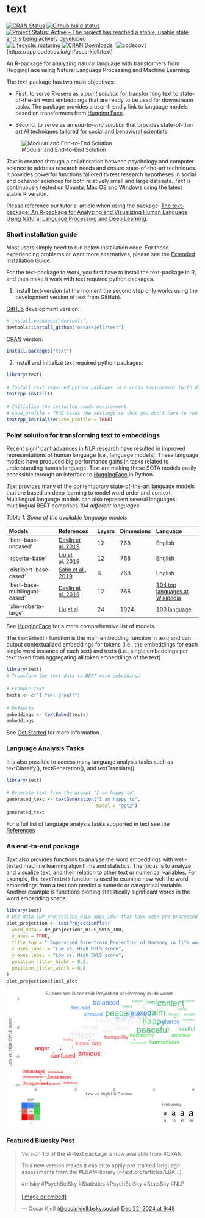 
<!-- README.md is generated from README.Rmd. Please edit that file -->

# text <img src="man/figures/text_logo_animation.gif" align="right" alt="" width="330" />

<!-- badges: start -->

[![CRAN
Status](https://www.r-pkg.org/badges/version/text)](https://CRAN.R-project.org/package=text)
[![Github build
status](https://github.com/oscarkjell/text/workflows/R-CMD-check/badge.svg)](https://github.com/oscarkjell/text/actions)
[![Project Status: Active – The project has reached a stable, usable
state and is being actively
developed](https://www.repostatus.org/badges/latest/active.svg)](https://www.repostatus.org/#active)
[![Lifecycle:
maturing](https://img.shields.io/badge/lifecycle-maturing-blue.svg)](https://lifecycle.r-lib.org/articles/stages.html#maturing-1)
[![CRAN
Downloads](https://cranlogs.r-pkg.org/badges/grand-total/text)](https://CRAN.R-project.org/package=text)
[![codecov](https://codecov.io/gh/oscarkjell/text/branch/master/graph/badge.svg?)](https://app.codecov.io/gh/oscarkjell/text)
<!-- badges: end -->

An R-package for analyzing natural language with transformers from
HuggingFace using Natural Language Processing and Machine Learning.

The *text*-package has two main objectives:

- First, to serve R-users as a *point solution* for transforming text to
  state-of-the-art word embeddings that are ready to be used for
  downstream tasks. The package provides a user-friendly link to
  language models based on transformers from [Hugging
  Face](https://huggingface.co/).

- Second, to serve as an *end-to-end solution* that provides
  state-of-the-art AI techniques tailored for social and behavioral
  scientists.

<figure>
<img src="man/figures/modular_end_solution.png" style="width:85.0%"
alt="Modular and End-to-End Solution" />
<figcaption aria-hidden="true">Modular and End-to-End
Solution</figcaption>
</figure>

*Text* is created through a collaboration between psychology and
computer science to address research needs and ensure state-of-the-art
techniques. It provides powerful functions tailored to test research
hypotheses in social and behavior sciences for both relatively small and
large datasets. *Text* is continuously tested on Ubuntu, Mac OS and
Windows using the latest stable R version.

Please reference our tutorial article when using the package: [The
text-package: An R-package for Analyzing and Visualizing Human Language
Using Natural Language Processing and Deep
Learning](https://osf.io/preprints/psyarxiv/293kt/).

### Short installation guide

Most users simply need to run below installation code. For those
experiencing problems or want more alternatives, please see the
[Extended Installation
Guide](https://www.r-text.org/articles/huggingface_in_r_extended_installation_guide.html).

For the text-package to work, you first have to install the text-package
in R, and then make it work with text required python packages.

1.  Install text-version (at the moment the second step only works using
    the development version of text from GitHub).

[GitHub](https://github.com/) development version:

``` r
# install.packages("devtools")
devtools::install_github("oscarkjell/text")
```

[CRAN](https://CRAN.R-project.org/package=text) version:

``` r
install.packages("text")
```

2.  Install and initialize text required python packages:

``` r
library(text)

# Install text required python packages in a conda environment (with defaults).
textrpp_install()

# Initialize the installed conda environment.
# save_profile = TRUE saves the settings so that you don't have to run textrpp_initialize() after restarting R. 
textrpp_initialize(save_profile = TRUE)
```

### Point solution for transforming text to embeddings

Recent significant advances in NLP research have resulted in improved
representations of human language (i.e., language models). These
language models have produced big performance gains in tasks related to
understanding human language. Text are making these SOTA models easily
accessible through an interface to
[HuggingFace](https://huggingface.co/docs/transformers/index) in Python.

*Text* provides many of the contemporary state-of-the-art language
models that are based on deep learning to model word order and context.
Multilingual language models can also represent several languages;
multilingual BERT comprises *104 different languages*.

*Table 1. Some of the available language models*

| Models | References | Layers | Dimensions | Language |
|:---|:---|:---|:---|:---|
| ‘bert-base-uncased’ | [Devlin et al. 2019](https://aclanthology.org/N19-1423/) | 12 | 768 | English |
| ‘roberta-base’ | [Liu et al. 2019](https://arxiv.org/abs/1907.11692) | 12 | 768 | English |
| ‘distilbert-base-cased’ | [Sahn et al., 2019](https://arxiv.org/abs/1910.01108) | 6 | 768 | English |
| ‘bert-base-multilingual-cased’ | [Devlin et al. 2019](https://aclanthology.org/N19-1423/) | 12 | 768 | [104 top languages at Wikipedia](https://meta.wikimedia.org/wiki/List_of_Wikipedias) |
| ‘xlm-roberta-large’ | [Liu et al](https://arxiv.org/pdf/1907.11692) | 24 | 1024 | [100 language](https://huggingface.co/docs/transformers/multilingual) |

See [HuggingFace](https://huggingface.co/models/) for a more
comprehensive list of models.

The `textEmbed()` function is the main embedding function in text; and
can output contextualized embeddings for tokens (i.e., the embeddings
for each single word instance of each text) and texts (i.e., single
embeddings per text taken from aggregating all token embeddings of the
text).

``` r
library(text)
# Transform the text data to BERT word embeddings

# Example text
texts <- c("I feel great!")

# Defaults
embeddings <- textEmbed(texts)
embeddings
```

See [Get Started](https://www.r-text.org/articles/text.html) for more
information.

### Language Analysis Tasks

It is also possible to access many language analysis tasks such as
textClassify(), textGeneration(), and textTranslate().

``` r
library(text)

# Generate text from the prompt "I am happy to"
generated_text <- textGeneration("I am happy to",
                                 model = "gpt2")
generated_text
```

For a full list of language analysis tasks supported in text see the
[References](https://www.r-text.org/reference/index.html)

### An end-to-end package

*Text* also provides functions to analyse the word embeddings with
well-tested machine learning algorithms and statistics. The focus is to
analyze and visualize text, and their relation to other text or
numerical variables. For example, the `textTrain()` function is used to
examine how well the word embeddings from a text can predict a numeric
or categorical variable. Another example is functions plotting
statistically significant words in the word embedding space.

``` r
library(text) 
# Use data (DP_projections_HILS_SWLS_100) that have been pre-processed with the textProjectionData function; the preprocessed test-data included in the package is called: DP_projections_HILS_SWLS_100
plot_projection <- textProjectionPlot(
  word_data = DP_projections_HILS_SWLS_100,
  y_axes = TRUE,
  title_top = " Supervised Bicentroid Projection of Harmony in life words",
  x_axes_label = "Low vs. High HILS score",
  y_axes_label = "Low vs. High SWLS score",
  position_jitter_hight = 0.5,
  position_jitter_width = 0.8
)
plot_projection$final_plot
```

<img src="man/figures/README-DPP_plot-1.png" width="100%" />

### Featured Bluesky Post

<blockquote class="bluesky-embed" data-bluesky-uri="at://did:plc:tiigom2z6lcqsibxsgjdfea4/app.bsky.feed.post/3lduzt3lob22q" data-bluesky-cid="bafyreifgniodm6xkwh6g5ha4xe2663ohau56fy7nxulnkkhsouxkgq7q3y">
<p lang="en">

Version 1.3 of the \#r-text package is now available from \#CRAN.

This new version makes it easier to apply pre-trained language
assessments from the \#LBAM-library (r-text.org/articles/LBA…).

\#mlsky \#PsychSciSky \#Statistics \#PsychSciSky \#StatsSky
\#NLP<br><br><a href="https://bsky.app/profile/did:plc:tiigom2z6lcqsibxsgjdfea4/post/3lduzt3lob22q?ref_src=embed">\[image
or embed\]</a>
</p>
— Oscar Kjell
(<a href="https://bsky.app/profile/did:plc:tiigom2z6lcqsibxsgjdfea4?ref_src=embed">@oscarkjell.bsky.social</a>)
<a href="https://bsky.app/profile/did:plc:tiigom2z6lcqsibxsgjdfea4/post/3lduzt3lob22q?ref_src=embed">Dec
22, 2024 at 9:48</a>
</blockquote>
<script async src="https://embed.bsky.app/static/embed.js" charset="utf-8"></script>
